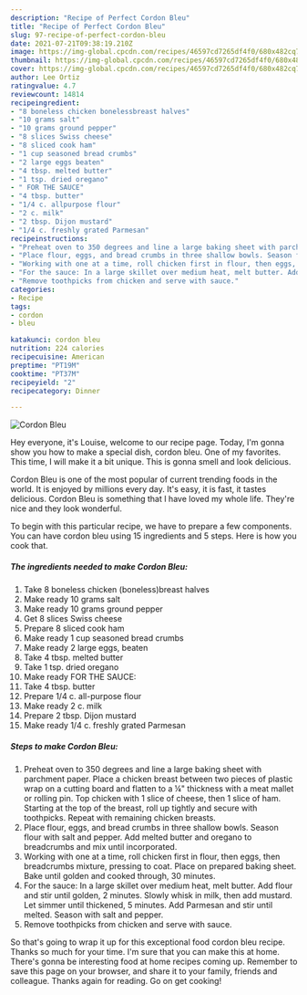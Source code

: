 ```yaml
---
description: "Recipe of Perfect Cordon Bleu"
title: "Recipe of Perfect Cordon Bleu"
slug: 97-recipe-of-perfect-cordon-bleu
date: 2021-07-21T09:38:19.210Z
image: https://img-global.cpcdn.com/recipes/46597cd7265df4f0/680x482cq70/cordon-bleu-recipe-main-photo.jpg
thumbnail: https://img-global.cpcdn.com/recipes/46597cd7265df4f0/680x482cq70/cordon-bleu-recipe-main-photo.jpg
cover: https://img-global.cpcdn.com/recipes/46597cd7265df4f0/680x482cq70/cordon-bleu-recipe-main-photo.jpg
author: Lee Ortiz
ratingvalue: 4.7
reviewcount: 14814
recipeingredient:
- "8 boneless chicken bonelessbreast halves"
- "10 grams salt"
- "10 grams ground pepper"
- "8 slices Swiss cheese"
- "8 sliced cook ham"
- "1 cup seasoned bread crumbs"
- "2 large eggs beaten"
- "4 tbsp. melted butter"
- "1 tsp. dried oregano"
- " FOR THE SAUCE"
- "4 tbsp. butter"
- "1/4 c. allpurpose flour"
- "2 c. milk"
- "2 tbsp. Dijon mustard"
- "1/4 c. freshly grated Parmesan"
recipeinstructions:
- "Preheat oven to 350 degrees and line a large baking sheet with parchment paper. Place a chicken breast between two pieces of plastic wrap on a cutting board and flatten to a ¼&#34; thickness with a meat mallet or rolling pin. Top chicken with 1 slice of cheese, then 1 slice of ham. Starting at the top of the breast, roll up tightly and secure with toothpicks. Repeat with remaining chicken breasts."
- "Place flour, eggs, and bread crumbs in three shallow bowls. Season flour with salt and pepper. Add melted butter and oregano to breadcrumbs and mix until incorporated."
- "Working with one at a time, roll chicken first in flour, then eggs, then breadcrumbs mixture, pressing to coat. Place on prepared baking sheet. Bake until golden and cooked through, 30 minutes."
- "For the sauce: In a large skillet over medium heat, melt butter. Add flour and stir until golden, 2 minutes. Slowly whisk in milk, then add mustard. Let simmer until thickened, 5 minutes. Add Parmesan and stir until melted. Season with salt and pepper."
- "Remove toothpicks from chicken and serve with sauce."
categories:
- Recipe
tags:
- cordon
- bleu

katakunci: cordon bleu 
nutrition: 224 calories
recipecuisine: American
preptime: "PT19M"
cooktime: "PT37M"
recipeyield: "2"
recipecategory: Dinner

---
```



![Cordon Bleu](https://img-global.cpcdn.com/recipes/46597cd7265df4f0/680x482cq70/cordon-bleu-recipe-main-photo.jpg)

Hey everyone, it's Louise, welcome to our recipe page. Today, I'm gonna show you how to make a special dish, cordon bleu. One of my favorites. This time, I will make it a bit unique. This is gonna smell and look delicious.



Cordon Bleu is one of the most popular of current trending foods in the world. It is enjoyed by millions every day. It's easy, it is fast, it tastes delicious. Cordon Bleu is something that I have loved my whole life. They're nice and they look wonderful.


To begin with this particular recipe, we have to prepare a few components. You can have cordon bleu using 15 ingredients and 5 steps. Here is how you cook that.

<!--inarticleads1-->

##### The ingredients needed to make Cordon Bleu:

1. Take 8 boneless chicken (boneless)breast halves
1. Make ready 10 grams salt
1. Make ready 10 grams ground pepper
1. Get 8 slices Swiss cheese
1. Prepare 8 sliced cook ham
1. Make ready 1 cup seasoned bread crumbs
1. Make ready 2 large eggs, beaten
1. Take 4 tbsp. melted butter
1. Take 1 tsp. dried oregano
1. Make ready  FOR THE SAUCE:
1. Take 4 tbsp. butter
1. Prepare 1/4 c. all-purpose flour
1. Make ready 2 c. milk
1. Prepare 2 tbsp. Dijon mustard
1. Make ready 1/4 c. freshly grated Parmesan




<!--inarticleads2-->

##### Steps to make Cordon Bleu:

1. Preheat oven to 350 degrees and line a large baking sheet with parchment paper. Place a chicken breast between two pieces of plastic wrap on a cutting board and flatten to a ¼&#34; thickness with a meat mallet or rolling pin. Top chicken with 1 slice of cheese, then 1 slice of ham. Starting at the top of the breast, roll up tightly and secure with toothpicks. Repeat with remaining chicken breasts.
1. Place flour, eggs, and bread crumbs in three shallow bowls. Season flour with salt and pepper. Add melted butter and oregano to breadcrumbs and mix until incorporated.
1. Working with one at a time, roll chicken first in flour, then eggs, then breadcrumbs mixture, pressing to coat. Place on prepared baking sheet. Bake until golden and cooked through, 30 minutes.
1. For the sauce: In a large skillet over medium heat, melt butter. Add flour and stir until golden, 2 minutes. Slowly whisk in milk, then add mustard. Let simmer until thickened, 5 minutes. Add Parmesan and stir until melted. Season with salt and pepper.
1. Remove toothpicks from chicken and serve with sauce.




So that's going to wrap it up for this exceptional food cordon bleu recipe. Thanks so much for your time. I'm sure that you can make this at home. There's gonna be interesting food at home recipes coming up. Remember to save this page on your browser, and share it to your family, friends and colleague. Thanks again for reading. Go on get cooking!
